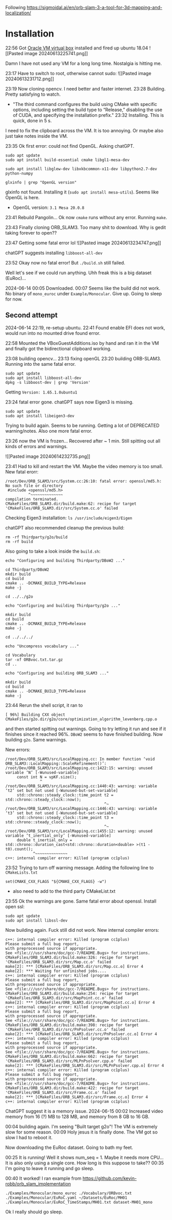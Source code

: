 Following https://sigmoidal.ai/en/orb-slam-3-a-tool-for-3d-mapping-and-localization/

# Installation
22:56 Got [Oracle VM virtual box](https://www.virtualbox.org/wiki/Downloads) installed and fired up ubuntu 18.04
![[Pasted image 20240613225741.png]]

Damn I have not used any VM for a long long time. Nostalgia is hitting me.

23:17 Have to switch to root, otherwise cannot sudo:
![[Pasted image 20240613231712.png]]

23:19 Now cloning opencv. I need better and faster internet.
23:28 Building. Pretty satisfying to watch.
- "The third command configures the build using CMake with specific options, including setting the build type to “Release,” disabling the use of CUDA, and specifying the installation prefix."
23:32 Installing. This is quick, done in 5 s.

I need to fix the clipboard across the VM. It is too annoying. Or maybe also just take notes inside the VM.

23:35 Ok first error: could not find OpenGL. Asking chatGPT.

```
sudo apt update
sudo apt install build-essential cmake libgl1-mesa-dev

sudo apt install libglew-dev libxkbcommon-x11-dev libpython2.7-dev python-numpy

glxinfo | grep "OpenGL version"

```

glxinfo not found. Installing it (`sudo apt install mesa-utils`). Seems like OpenGL is here.
- OpenGL version: `3.1 Mesa 20.0.8`

23:41 Rebuild Pangolin... Ok now `cmake` runs without any error. Running `make`.

23:43 Finally cloning ORB_SLAM3. Too many shit to download. Why is gedit taking forever to open??

23:47 Getting some fatal error lol
![[Pasted image 20240613234747.png]]

chatGPT suggests installing `libboost-all-dev`

23:52 Okay now no fatal error! But `./build.sh` still failed.

Well let's see if we could run anything. Uhh freak this is a big dataset (EuRoc)...

2024-06-14 00:05 Downloaded.
00:07 Seems like the build did not work. No binary of `mono_euroc` under `Example/Monocular`. Give up. Going to sleep for now.

## Second attempt

2024-06-14 22:19, re-setup ubuntu.
22:41 Found enable EFI does not work, would run into no mounted drive found error.

22:58 Mounted the VBoxGuestAdditions.iso by hand and ran it in the VM and finally got the bidirectional clipboard working.

23:08 building opencv...
23:13 fixing openGL
23:20 building ORB-SLAM3. Running into the same fatal error.

```
sudo apt update
sudo apt install libboost-all-dev
dpkg -s libboost-dev | grep 'Version'

```

Getting `Version: 1.65.1.0ubuntu1`

23:24 fatal error gone. chatGPT says now Eigen3 is missing.
```
sudo apt update 
sudo apt install libeigen3-dev
```

Trying to build again. Seems to be running. Getting a lot of DEPRECATED warning/notes. Also one more fatal error.

23:26 now the VM is frozen... Recovered after ~ 1 min. Still spitting out all kinds of errors and warnings.

![[Pasted image 20240614232735.png]]

23:41 Had to kill and restart the VM. Maybe the video memory is too small.
New fatal erorr:
```
/root/Dev/ORB_SLAM3/src/System.cc:26:10: fatal error: openssl/md5.h: No such file or directory
 #include <openssl/md5.h>
          ^~~~~~~~~~~~~~~
compilation terminated.
CMakeFiles/ORB_SLAM3.dir/build.make:62: recipe for target 'CMakeFiles/ORB_SLAM3.dir/src/System.cc.o' failed

```

Checking Eigen3 installation:
`ls /usr/include/eigen3/Eigen`

chatGPT also recommended cleanup the previous build:
```
rm -rf Thirdparty/g2o/build
rm -rf build

```

Also going to take a look inside the `build.sh`:
```
echo "Configuring and building Thirdparty/DBoW2 ..."

cd Thirdparty/DBoW2
mkdir build
cd build
cmake .. -DCMAKE_BUILD_TYPE=Release
make -j

cd ../../g2o

echo "Configuring and building Thirdparty/g2o ..."

mkdir build
cd build
cmake .. -DCMAKE_BUILD_TYPE=Release
make -j

cd ../../../

echo "Uncompress vocabulary ..."

cd Vocabulary
tar -xf ORBvoc.txt.tar.gz
cd ..

echo "Configuring and building ORB_SLAM3 ..."

mkdir build
cd build
cmake .. -DCMAKE_BUILD_TYPE=Release
make -j
```

23:44 Rerun the shell script, it ran to
```
[ 96%] Building CXX object CMakeFiles/g2o.dir/g2o/core/optimization_algorithm_levenberg.cpp.o
```
and then started spitting out warnings.
Going to try letting it run and see if it finishes since it reached 96%.
`DBoW2` seems to have finished building. Now building `g2o`. Same warnings.

New errors:
```
/root/Dev/ORB_SLAM3/src/LocalMapping.cc: In member function ‘void ORB_SLAM3::LocalMapping::ScaleRefinement()’:
/root/Dev/ORB_SLAM3/src/LocalMapping.cc:1422:15: warning: unused variable ‘N’ [-Wunused-variable]
     const int N = vpKF.size();
               ^
/root/Dev/ORB_SLAM3/src/LocalMapping.cc:1440:43: warning: variable ‘t2’ set but not used [-Wunused-but-set-variable]
     std::chrono::steady_clock::time_point t2 = std::chrono::steady_clock::now();
                                           ^~
/root/Dev/ORB_SLAM3/src/LocalMapping.cc:1446:43: warning: variable ‘t3’ set but not used [-Wunused-but-set-variable]
     std::chrono::steady_clock::time_point t3 = std::chrono::steady_clock::now();
                                           ^~
/root/Dev/ORB_SLAM3/src/LocalMapping.cc:1455:12: warning: unused variable ‘t_inertial_only’ [-Wunused-variable]
     double t_inertial_only = std::chrono::duration_cast<std::chrono::duration<double> >(t1 - t0).count();
            ^~~~~~~~~~~~~~~
c++: internal compiler error: Killed (program cc1plus)

```

23:52 Trying to turn off warning message. Adding the following line to `CMakeLists.txt`
```
set(CMAKE_CXX_FLAGS "${CMAKE_CXX_FLAGS} -w")

```
- also need to add to the third party CMakeList.txt

23:55 Ok the warnings are gone. Same fatal error about openssl.
Install open ssl:
```
sudo apt update
sudo apt install libssl-dev
```

Now building again.
Fuck still did not work. New internal compiler errors:
```
c++: internal compiler error: Killed (program cc1plus)
Please submit a full bug report,
with preprocessed source if appropriate.
See <file:///usr/share/doc/gcc-7/README.Bugs> for instructions.
CMakeFiles/ORB_SLAM3.dir/build.make:326: recipe for target 'CMakeFiles/ORB_SLAM3.dir/src/Map.cc.o' failed
make[2]: *** [CMakeFiles/ORB_SLAM3.dir/src/Map.cc.o] Error 4
make[2]: *** Waiting for unfinished jobs....
c++: internal compiler error: Killed (program cc1plus)
Please submit a full bug report,
with preprocessed source if appropriate.
See <file:///usr/share/doc/gcc-7/README.Bugs> for instructions.
CMakeFiles/ORB_SLAM3.dir/build.make:254: recipe for target 'CMakeFiles/ORB_SLAM3.dir/src/MapPoint.cc.o' failed
make[2]: *** [CMakeFiles/ORB_SLAM3.dir/src/MapPoint.cc.o] Error 4
c++: internal compiler error: Killed (program cc1plus)
Please submit a full bug report,
with preprocessed source if appropriate.
See <file:///usr/share/doc/gcc-7/README.Bugs> for instructions.
CMakeFiles/ORB_SLAM3.dir/build.make:398: recipe for target 'CMakeFiles/ORB_SLAM3.dir/src/PnPsolver.cc.o' failed
make[2]: *** [CMakeFiles/ORB_SLAM3.dir/src/PnPsolver.cc.o] Error 4
c++: internal compiler error: Killed (program cc1plus)
Please submit a full bug report,
with preprocessed source if appropriate.
See <file:///usr/share/doc/gcc-7/README.Bugs> for instructions.
CMakeFiles/ORB_SLAM3.dir/build.make:662: recipe for target 'CMakeFiles/ORB_SLAM3.dir/src/MLPnPsolver.cpp.o' failed
make[2]: *** [CMakeFiles/ORB_SLAM3.dir/src/MLPnPsolver.cpp.o] Error 4
c++: internal compiler error: Killed (program cc1plus)
Please submit a full bug report,
with preprocessed source if appropriate.
See <file:///usr/share/doc/gcc-7/README.Bugs> for instructions.
CMakeFiles/ORB_SLAM3.dir/build.make:422: recipe for target 'CMakeFiles/ORB_SLAM3.dir/src/Frame.cc.o' failed
make[2]: *** [CMakeFiles/ORB_SLAM3.dir/src/Frame.cc.o] Error 4
c++: internal compiler error: Killed (program cc1plus)

```

ChatGPT suggest it is a memory issue.
2024-06-15 00:02 Increased video memory from 16 (?) MB to 128 MB, and memory from 8 GB to 16 GB.

00:04 building again. I'm seeing "Built target g2o"! The VM is extremely slow for some reason.
00:09 Holy jesus it is finally done. The VM got so slow I had to reboot it.

Now downloading the EuRoc dataset. Going to bath my feet.

00:25 It is running! Well it shows num_seq = 1. Maybe it needs more CPU... It is also only using a single core. How long is this suppose to take??
00:35 I'm going to leave it running and go sleep.

00:40 It worked! I ran example from https://github.com/kevin-robb/orb_slam_implementation
```
./Examples/Monocular/mono_euroc ./Vocabulary/ORBvoc.txt ./Examples/Monocular/EuRoC.yaml ~/Datasets/EuRoc/MH01 ./Examples/Monocular/EuRoC_TimeStamps/MH01.txt dataset-MH01_mono
```
Ok I really should go sleep.






